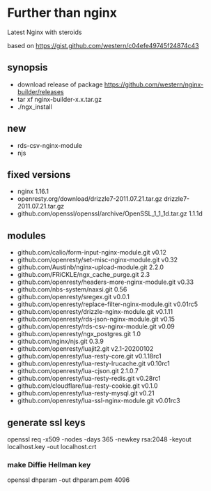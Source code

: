 # Further than nginx

Latest Nginx with steroids

based on https://gist.github.com/western/c04efe49745f24874c43

## synopsis

* download release of package https://github.com/western/nginx-builder/releases
* tar xf nginx-builder-x.x.tar.gz
* ./ngx_install

## new

* rds-csv-nginx-module
* njs

## fixed versions

* nginx 1.16.1
* openresty.org/download/drizzle7-2011.07.21.tar.gz
drizzle7-2011.07.21.tar.gz
* github.com/openssl/openssl/archive/OpenSSL_1_1_1d.tar.gz
1.1.1d

## modules

* github.com/calio/form-input-nginx-module.git
v0.12
* github.com/openresty/set-misc-nginx-module.git
v0.32
* github.com/Austinb/nginx-upload-module.git
2.2.0
* github.com/FRiCKLE/ngx_cache_purge.git
2.3
* github.com/openresty/headers-more-nginx-module.git
v0.33
* github.com/nbs-system/naxsi.git
0.56
* github.com/openresty/sregex.git
v0.0.1
* github.com/openresty/replace-filter-nginx-module.git
v0.01rc5
* github.com/openresty/drizzle-nginx-module.git
v0.1.11
* github.com/openresty/rds-json-nginx-module.git
v0.15
* github.com/openresty/rds-csv-nginx-module.git
v0.09
* github.com/openresty/ngx_postgres.git
1.0
* github.com/nginx/njs.git
0.3.9
* github.com/openresty/luajit2.git
v2.1-20200102
* github.com/openresty/lua-resty-core.git
v0.1.18rc1
* github.com/openresty/lua-resty-lrucache.git
v0.10rc1
* github.com/openresty/lua-cjson.git
2.1.0.7
* github.com/openresty/lua-resty-redis.git
v0.28rc1
* github.com/cloudflare/lua-resty-cookie.git
v0.1.0
* github.com/openresty/lua-resty-mysql.git
v0.21
* github.com/openresty/lua-ssl-nginx-module.git
v0.01rc3

## generate ssl keys

openssl req -x509 -nodes -days 365 -newkey rsa:2048 -keyout localhost.key -out localhost.crt

### make Diffie Hellman key

openssl dhparam -out dhparam.pem 4096


